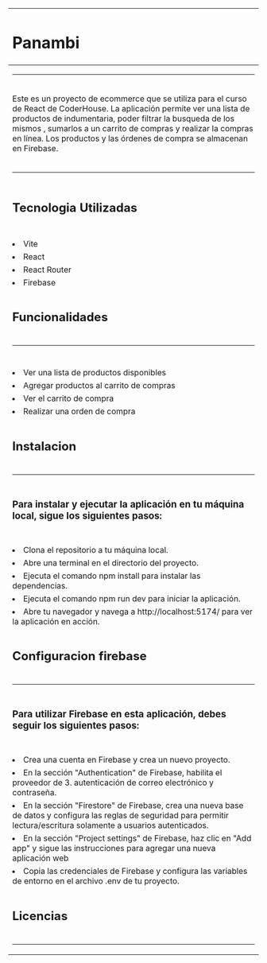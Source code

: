 |<h1>Panambi</h1>|
|:----|
|<hr>|
|<p>Este es un proyecto de ecommerce que se utiliza para el curso de React de CoderHouse. La aplicación permite ver una lista de productos de indumentaria, poder filtrar la busqueda de los mismos , sumarlos a un carrito de compras y realizar la compras en línea. Los productos y las órdenes de compra se almacenan en Firebase.</p>|
|<hr>|
|<h2>Tecnologia Utilizadas </h2>|
|<ul>|
|    <li>Vite</li>|
|    <li>React</li>|
|    <li>React Router</li>|
|    <li>Firebase</li>|
|</ul>|
|<h2>Funcionalidades</h2>|
|<hr>|
|<ul>|
|    <li>Ver una lista de productos disponibles</li>|
|    <li>Agregar productos al carrito de compras</li>|
|    <li>Ver el carrito de compra</li>|
|    <li>Realizar una orden de compra</li>|
|</ul>|
|<h2>Instalacion</h2>|
|<hr>|
|<h3>Para instalar y ejecutar la aplicación en tu máquina local, sigue los siguientes pasos:</h3>|
|<ol>|
|    <li>Clona el repositorio a tu máquina local.</li>|
|    <li>Abre una terminal en el directorio del proyecto.</li>|
|    <li>Ejecuta el comando npm install para instalar las dependencias.</li>|
|    <li>Ejecuta el comando npm run dev para iniciar la aplicación.</li>|
|    <li>Abre tu navegador y navega a http://localhost:5174/ para ver la aplicación en acción.</li>|
|</ol>|
|<h2>Configuracion firebase</h2>|
|<hr>|
|<h3>Para utilizar Firebase en esta aplicación, debes seguir los siguientes pasos:</h3>|
|<ol>|
|    <li>Crea una cuenta en Firebase y crea un nuevo proyecto.</li>|
|    <li>En la sección "Authentication" de Firebase, habilita el proveedor de 3. autenticación de correo electrónico y contraseña.</li>|
|    <li>En la sección "Firestore" de Firebase, crea una nueva base de datos y configura las reglas de seguridad para permitir lectura/escritura solamente a usuarios autenticados.</li>|
|    <li>En la sección "Project settings" de Firebase, haz clic en "Add app" y sigue las instrucciones para agregar una nueva aplicación web</li>|
|    <li>Copia las credenciales de Firebase y configura las variables de entorno en el archivo .env de tu proyecto.</li>|
|</ol>|
|<h2>Licencias</h2>|
|<hr>|
